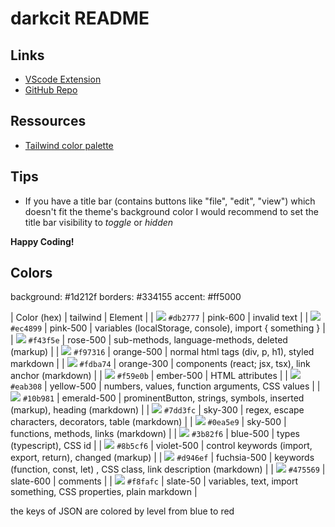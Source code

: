 # darkcit README

## Links
-   [VScode Extension](https://marketplace.visualstudio.com/items?itemName=cit116.darkcit)
-   [GitHub Repo](https://github.com/riedadr/darkCIT)

## Ressources
-   [Tailwind color palette](https://tailwindcss.com/docs/customizing-colors#default-color-palette)

## Tips
-   If you have a title bar (contains buttons like "file", "edit", "view") which doesn't fit the theme's background color I would recommend to set the title bar visibility to _toggle_ or _hidden_

**Happy Coding!**

## Colors

background: #1d212f
borders: #334155
accent: #ff5000

| Color (hex)                                                  | tailwind    | Element                                                                  |
| ![](https://singlecolorimage.com/get/db2777/32x32) `#db2777` | pink-600    | invalid text                                                             |
| ![](https://singlecolorimage.com/get/ec4899/32x32) `#ec4899` | pink-500    | variables (localStorage, console), import { something }                  |
| ![](https://singlecolorimage.com/get/f43f5e/32x32) `#f43f5e` | rose-500    | sub-methods, language-methods, deleted (markup)                          |
| ![](https://singlecolorimage.com/get/f97316/32x32) `#f97316` | orange-500  | normal html tags (div, p, h1), styled markdown                           |
| ![](https://singlecolorimage.com/get/fdba74/32x32) `#fdba74` | orange-300  | components (react; jsx, tsx), link anchor (markdown)                     |
| ![](https://singlecolorimage.com/get/f59e0b/32x32) `#f59e0b` | ember-500   | HTML attributes                                                          |
| ![](https://singlecolorimage.com/get/eab308/32x32) `#eab308` | yellow-500  | numbers, values, function arguments, CSS values                          |
| ![](https://singlecolorimage.com/get/10b981/32x32) `#10b981` | emerald-500 | prominentButton, strings, symbols, inserted (markup), heading (markdown) |
| ![](https://singlecolorimage.com/get/7dd3fc/32x32) `#7dd3fc` | sky-300     | regex, escape characters, decorators, table (markdown)                   |
| ![](https://singlecolorimage.com/get/0ea5e9/32x32) `#0ea5e9` | sky-500     | functions, methods, links (markdown)                                     |
| ![](https://singlecolorimage.com/get/3b82f6/32x32) `#3b82f6` | blue-500    | types (typescript), CSS id                                               |
| ![](https://singlecolorimage.com/get/8b5cf6/32x32) `#8b5cf6` | violet-500  | control keywords (import, export, return), changed (markup)              |
| ![](https://singlecolorimage.com/get/d946ef/32x32) `#d946ef` | fuchsia-500 | keywords (function, const, let) , CSS class, link description (markdown) |
| ![](https://singlecolorimage.com/get/475569/32x32) `#475569` | slate-600   | comments                                                                 |
| ![](https://singlecolorimage.com/get/f8fafc/32x32) `#f8fafc` | slate-50    | variables, text, import something, CSS properties, plain markdown        |

the keys of JSON are colored by level from blue to red
